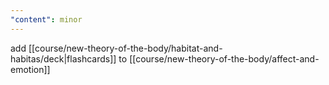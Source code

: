 ```yaml
---
"content": minor
---
```


add [[course/new-theory-of-the-body/habitat-and-habitas/deck|flashcards]] to [[course/new-theory-of-the-body/affect-and-emotion]]
